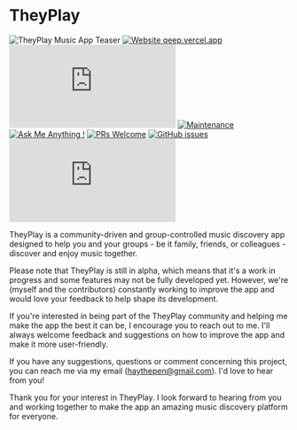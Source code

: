 # TheyPlay

![TheyPlay Music App Teaser](https://res.cloudinary.com/detye5zx5/image/upload/v1682695340/TheyPlay-teaser-home_sc9wtl.png)
[![Website qeep.vercel.app](https://img.shields.io/website-up-down-green-red/http/shields.io.svg)](http://qeep.vercel.app/)
[![GitHub license](https://badgen.net/github/license/Naereen/Strapdown.js)](https://github.com/HAYVENO/theyPlay/blob/main/LICENSE)
[![Maintenance](https://img.shields.io/badge/Maintained%3F-yes-green.svg)](https://GitHub.com/hayveno/theyPlay/graphs/commit-activity)
[![Ask Me Anything !](https://img.shields.io/badge/Ask%20me-anything-1abc9c.svg)](https://GitHub.com/hayveno/theyPlay/issues/new)
[![PRs Welcome](https://img.shields.io/badge/PRs-welcome-brightgreen.svg?style=flat-square)](http://makeapullrequest.com)
[![GitHub issues](https://img.shields.io/github/issues/Naereen/StrapDown.js.svg)](https://github.com/hayveno/theyPlay/issues/)
[![Latest release](https://badgen.net/github/release/Naereen/Strapdown.js)](https://github.com/hayveno/theyPlay/releases)

TheyPlay is a community-driven and group-controlled music discovery app designed to help you and your groups - be it family, friends, or colleagues - discover and enjoy music together.

Please note that TheyPlay is still in alpha, which means that it's a work in progress and some features may not be fully developed yet. However, we're (myself and the contributors) constantly working to improve the app and would love your feedback to help shape its development.

If you're interested in being part of the TheyPlay community and helping me make the app the best it can be, I encourage you to reach out to me. I'll always welcome feedback and suggestions on how to improve the app and make it more user-friendly.

If you have any suggestions, questions or comment concerning this project, you can reach me via my email (haythepen@gmail.com). I'd love to hear from you!

Thank you for your interest in TheyPlay. I look forward to hearing from you and working together to make the app an amazing music discovery platform for everyone.
